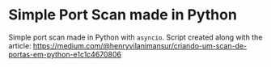 # Simple Port Scan made in Python

Simple port scan made in Python with `asyncio`. Script created along with the article: https://medium.com/@henryvilanimansur/criando-um-scan-de-portas-em-python-e1c1c4670806
